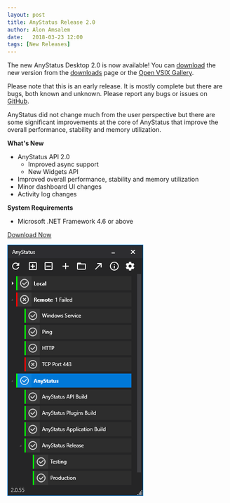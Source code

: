 ```yaml
---
layout: post
title: AnyStatus Release 2.0
author: Alon Amsalem
date:   2018-03-23 12:00
tags: [New Releases]
---
```


The new AnyStatus Desktop 2.0 is now available! You can [download](/downloads) the new version from the [downloads](/downloads) page or the [Open VSIX Gallery](http://vsixgallery.com/extension/AnyStatus.VSPackage.6f25620d-ff50-42d1-89da-709a45cebe10/).

Please note that this is an early release. It is mostly complete but there are bugs, both known and unknown. Please report any bugs or issues on [GitHub](https://github.com/anystatus/support/issues).

AnyStatus did not change much from the user perspective but there are some significant improvements at the core of AnyStatus that improve the overall performance, stability and memory utilization.

**What's New**

- AnyStatus API 2.0
	- Improved async support
	- New Widgets API
- Improved overall performance, stability and memory utilization
- Minor dashboard UI changes
- Activity log changes

**System Requirements**

- Microsoft .NET Framework 4.6 or above

[Download Now](/downloads)

![AnyStatus Desktop 2.0](/assets/posts/2018-03-23-anystatus-release-2.0-alpha/anystatus-desktop-2.0.png)
